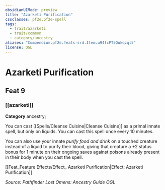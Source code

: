 ```yaml
---
obsidianUIMode: preview
title: "Azarketi Purification"
cssclasses: pf2e,pf2e-spell
tags:
  - trait/azarketi
  - trait/common
  - category/ancestry
aliases: "Compendium.pf2e.feats-srd.Item.u94fcPT5Oukqzql5"
license: OGL
---
```

# Azarketi Purification
## Feat 9
### [[azarketi]]

**Category** ancestry; 




You can cast [[Spells/Cleanse Cuisine|Cleanse Cuisine]] as a primal innate spell, but only on liquids. You can cast this spell once every 10 minutes.

You can also use your innate _purify food and drink_ on a touched creature instead of a liquid to purify their blood, giving that creature a +2 status bonus for 1 minute on their ongoing saves against poisons already present in their body when you cast the spell.

[[Feat_Feature Effects/Effect_ Azarketi Purification|Effect: Azarketi Purification]]

*Source: Pathfinder Lost Omens: Ancestry Guide*
*OGL*